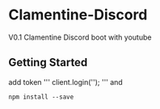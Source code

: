 # Clamentine-Discord
V0.1
Clamentine Discord boot with youtube

## Getting Started
add token
'''
client.login('');
'''
and
```
npm install --save
```
